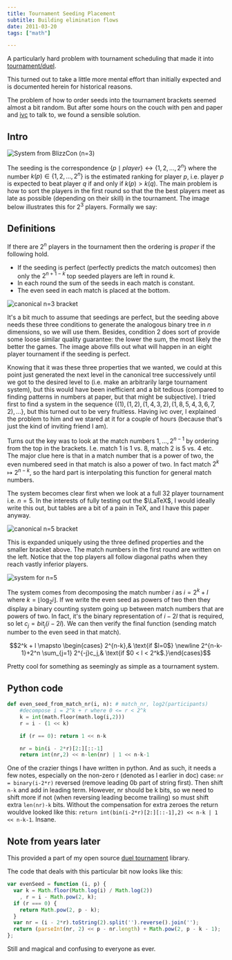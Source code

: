 ```yaml
---
title: Tournament Seeding Placement
subtitle: Building elimination flows
date: 2011-03-20
tags: ["math"]

---
```


A particularly hard problem with tournament scheduling that made it into [tournament/duel](https://github.com/clux/duel).

<!--more-->

This turned out to take a little more mental effort than initially expected and is documented herein for historical reasons.

The problem of how to order seeds into the tournament brackets seemed almost a bit random. But after some hours on the couch with pen and paper and [ivc](http://beta.ivc.no/blog/) to talk to, we found a sensible solution.


## Intro
![System from BlizzCon (n=3)](/imgs/seeding/blizzcon_single_duel_8p.jpg)

The seeding is the correspondence $\{p \mid player\} \leftrightarrow \{1,2,\ldots,2^n\}$ where the number $k(p)\in\{1,2,\ldots,2^n\}$ is the estimated ranking for player $p$, i.e. player $p$ is expected to beat player $q$ if and only if $k(p) > k(q)$. The main problem is how to sort the players in the first round so that the the best players meet as late as possible (depending on their skill) in the tournament. The image below illustrates this for $2^3$ players. Formally we say:

## Definitions
If there are $2^n$ players in the tournament then the ordering is _proper_ if the following hold.

* If the seeding is perfect (perfectly predicts the match outcomes) then only the $2^{n+1-k}$ top seeded players are left in round $k$.
* In each round the sum of the seeds in each match is constant.
*  The even seed in each match is placed at the bottom.

![canonical n=3 bracket](/imgs/seeding/bracket8.gif)

It's a bit much to assume that seedings are perfect, but the seeding above needs these three conditions to generate the analogous binary tree in $n$ dimensions, so we will use them. Besides, condition 2 does sort of provide some loose similar quality guarantee: the lower the sum, the most likely the better the games. The image above fills out what will happen in an eight player tournament if the seeding is perfect.

Knowing that it was these three properties that we wanted, we could at this point just generated the next level in the canonical tree successively until we got to the desired level to (i.e. make an arbitrarily large tournament system), but this would have been inefficient and a bit tedious (compared to finding patterns in numbers at paper, but that might be subjective). I tried first to find a system in the sequence $\{(1),(1,2),(1,4,3,2),(1,8,5,4,3,6,7,2),\ldots\}$, but this turned out to be very fruitless. Having ivc over, I explained the problem to him and we stared at it for a couple of hours (because that's just the kind of inviting friend I am).

Turns out the key was to look at the match numbers $1,\ldots,2^{n-1}$ by ordering from the top in the brackets. I.e. match 1 is 1 vs. 8, match 2 is 5 vs. 4 etc. The major clue here is that in a match number that is a power of two, the even numbered seed in that match is also a power of two. In fact match $2^k \mapsto 2^{n-k}$, so the hard part is interpolating this function for general match numbers.

The system becomes clear first when we look at a full 32 player tournament i.e. $n=5$. In the interests of fully testing out the $\LaTeX$, I would ideally write this out, but tables are a bit of a pain in TeX, and I have this paper anyway.

![canonical n=5 bracket](/imgs/seeding/32bracket.jpg)

This is expanded uniquely using the three defined properties and the smaller bracket above. The match numbers in the first round are written on the left. Notice that the top players all follow diagonal paths when they reach vastly inferior players.

![system for n=5](/imgs/seeding/16system.jpg)

The system comes from decomposing the match number $i$ as $i=2^k + l$ where $k = \lfloor \log_2{i} \rfloor$. If we write the even seed as powers of two then they display a binary counting system going up between match numbers that are powers of two. In fact, it's the binary representation of $i-2l$ that is required, so let $c_j = bit_j (i-2l)$. We can then verify the final function (sending match number to the even seed in that match).

$$2^k + l \mapsto \begin{cases} 2^{n-k},& \text{if $l=0$} \newline 2^{n-k-1}+2^n \sum_{j=1} 2^{-j}c_j,& \text{if $0 < l < 2^k$.}\end{cases}$$


Pretty cool for something as seemingly as simple as a tournament system.

## Python code

```python
def even_seed_from_match_nr(i, n): # match_nr, log2(participants)
    #decompose i = 2^k + r where 0 <= r < 2^k
    k = int(math.floor(math.log(i,2)))
    r = i - (1 << k)

    if (r == 0): return 1 << n-k

    nr = bin(i - 2*r)[2:][::-1]
    return int(nr,2) << n-len(nr) | 1 << n-k-1
```

One of the crazier things I have written in python. And as such, it needs a few notes, especially on the non-zero r (denoted as l earlier in doc) case: `nr = binary(i-2*r)` reversed (remove leading 0b part of string first). Then shift `n-k` and add in leading term. However, nr should be k bits, so we need to shift more if not (when reversing leading become trailing) so must shift extra `len(nr)-k` bits. Without the compensation for extra zeroes the return wouldve looked like this: `return int(bin(i-2*r)[2:][::-1],2) << n-k | 1 << n-k-1`. Insane.

## Note from years later
This provided a part of my open source [duel tournament](https://github.com/clux/duel) library.

The code that deals with this particular bit now looks like this:

```js
var evenSeed = function (i, p) {
  var k = Math.floor(Math.log(i) / Math.log(2))
    , r = i - Math.pow(2, k);
  if (r === 0) {
    return Math.pow(2, p - k);
  }
  var nr = (i - 2*r).toString(2).split('').reverse().join('');
  return (parseInt(nr, 2) << p - nr.length) + Math.pow(2, p - k - 1);
};
```

Still and magical and confusing to everyone as ever.
